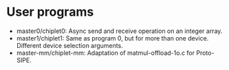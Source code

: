 # User programs

- master0/chiplet0: Async send and receive operation on an integer array.
- master1/chiplet1: Same as program 0, but for more than one device. Different device selection arguments.
- master-mm/chiplet-mm: Adaptation of matmul-offload-1o.c for Proto-SIPE.
